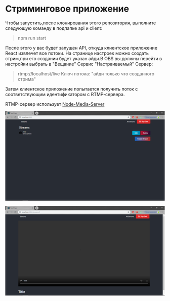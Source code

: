 # Стриминговое приложение 

Чтобы запустить,после клонирования этого репозитория, выполните следующую команду в подпапке api и client:

> npm run start

После этого у вас будет запущен API, откуда клиентское приложение React извлечет все потоки.
На странице настроек можно создать стрим,при его создании будет указан айди.В OBS вы должны перейти в настройки выбрать в "Вещание" Сервис "Настраиваемый"
Сервер:
> rtmp://localhost/live
Ключ потока: "айди только что созданного стрима"


Затем клиентское приложение попытается получить поток с соответствующим идентификатором с RTMP-сервера.

RTMP-сервер использует [Node-Media-Server](https://github.com/illuspas/Node-Media-Server)

![Пример](https://github.com/alexkozopolianski/react-streams-app/blob/master/client/public/stream.png)

![Пример](https://github.com/alexkozopolianski/react-streams-app/blob/master/client/public/streams.png)
